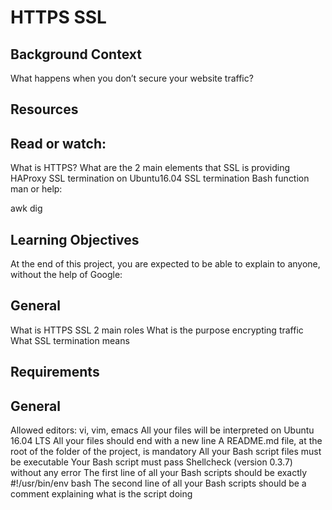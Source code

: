 # HTTPS SSL
## Background Context

What happens when you don’t secure your website traffic?


## Resources
## Read or watch:

What is HTTPS?
What are the 2 main elements that SSL is providing
HAProxy SSL termination on Ubuntu16.04
SSL termination
Bash function
man or help:

awk
dig
## Learning Objectives
At the end of this project, you are expected to be able to explain to anyone, without the help of Google:

## General
What is HTTPS SSL 2 main roles
What is the purpose encrypting traffic
What SSL termination means
## Requirements
## General
Allowed editors: vi, vim, emacs
All your files will be interpreted on Ubuntu 16.04 LTS
All your files should end with a new line
A README.md file, at the root of the folder of the project, is mandatory
All your Bash script files must be executable
Your Bash script must pass Shellcheck (version 0.3.7) without any error
The first line of all your Bash scripts should be exactly #!/usr/bin/env bash
The second line of all your Bash scripts should be a comment explaining what is the script doing
